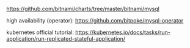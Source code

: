 https://github.com/bitnami/charts/tree/master/bitnami/mysql

high availability (operator): https://github.com/bitpoke/mysql-operator

kubernetes official tutorial: https://kubernetes.io/docs/tasks/run-application/run-replicated-stateful-application/